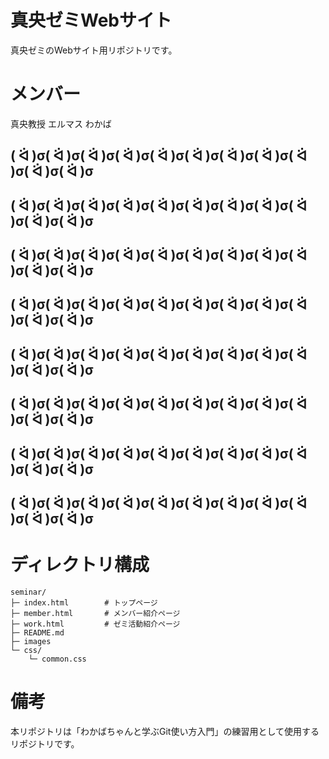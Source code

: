 # 真央ゼミWebサイト
真央ゼミのWebサイト用リポジトリです。

# メンバー
真央教授
エルマス
わかば

## ( ᐛ )σ( ᐛ )σ( ᐛ )σ( ᐛ )σ( ᐛ )σ( ᐛ )σ( ᐛ )σ( ᐛ )σ( ᐛ )σ( ᐛ )σ( ᐛ )σ
## ( ᐛ )σ( ᐛ )σ( ᐛ )σ( ᐛ )σ( ᐛ )σ( ᐛ )σ( ᐛ )σ( ᐛ )σ( ᐛ )σ( ᐛ )σ( ᐛ )σ
## ( ᐛ )σ( ᐛ )σ( ᐛ )σ( ᐛ )σ( ᐛ )σ( ᐛ )σ( ᐛ )σ( ᐛ )σ( ᐛ )σ( ᐛ )σ( ᐛ )σ
## ( ᐛ )σ( ᐛ )σ( ᐛ )σ( ᐛ )σ( ᐛ )σ( ᐛ )σ( ᐛ )σ( ᐛ )σ( ᐛ )σ( ᐛ )σ( ᐛ )σ
## ( ᐛ )σ( ᐛ )σ( ᐛ )σ( ᐛ )σ( ᐛ )σ( ᐛ )σ( ᐛ )σ( ᐛ )σ( ᐛ )σ( ᐛ )σ( ᐛ )σ
## ( ᐛ )σ( ᐛ )σ( ᐛ )σ( ᐛ )σ( ᐛ )σ( ᐛ )σ( ᐛ )σ( ᐛ )σ( ᐛ )σ( ᐛ )σ( ᐛ )σ
## ( ᐛ )σ( ᐛ )σ( ᐛ )σ( ᐛ )σ( ᐛ )σ( ᐛ )σ( ᐛ )σ( ᐛ )σ( ᐛ )σ( ᐛ )σ( ᐛ )σ
## ( ᐛ )σ( ᐛ )σ( ᐛ )σ( ᐛ )σ( ᐛ )σ( ᐛ )σ( ᐛ )σ( ᐛ )σ( ᐛ )σ( ᐛ )σ( ᐛ )σ

# ディレクトリ構成
```
seminar/
├─ index.html        # トップページ
├─ member.html       # メンバー紹介ページ
├─ work.html         # ゼミ活動紹介ページ
├─ README.md
├─ images
└─ css/
    └─ common.css
```

# 備考
本リポジトリは「わかばちゃんと学ぶGit使い方入門」の練習用として使用するリポジトリです。
